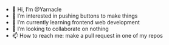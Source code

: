 - 👋 Hi, I’m @Yarnacle
- 👀 I’m interested in pushing buttons to make things
- 🌱 I’m currently learning frontend web development
- 💞️ I’m looking to collaborate on nothing
- 📫 How to reach me: make a pull request in one of my repos
